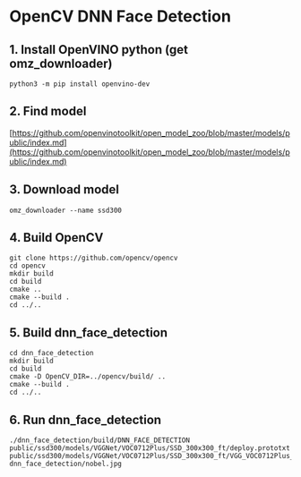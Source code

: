 # OpenCV DNN Face Detection

## 1. Install OpenVINO python (get omz_downloader)
```
python3 -m pip install openvino-dev
```

## 2. Find model
[https://github.com/openvinotoolkit/open_model_zoo/blob/master/models/public/index.md](https://github.com/openvinotoolkit/open_model_zoo/blob/master/models/public/index.md)


## 3. Download model
```
omz_downloader --name ssd300
```

## 4. Build OpenCV 
```
git clone https://github.com/opencv/opencv
cd opencv
mkdir build
cd build
cmake ..
cmake --build . 
cd ../..
```

## 5. Build dnn_face_detection 
```
cd dnn_face_detection
mkdir build
cd build
cmake -D OpenCV_DIR=../opencv/build/ ..
cmake --build . 
cd ../..
```

## 6. Run dnn_face_detection 
```
./dnn_face_detection/build/DNN_FACE_DETECTION public/ssd300/models/VGGNet/VOC0712Plus/SSD_300x300_ft/deploy.prototxt public/ssd300/models/VGGNet/VOC0712Plus/SSD_300x300_ft/VGG_VOC0712Plus_SSD_300x300_ft_iter_160000.caffemodel dnn_face_detection/nobel.jpg
```
